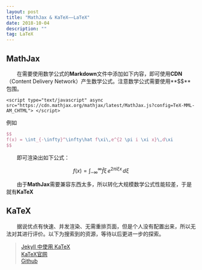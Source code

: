 ```yaml
---
layout: post
title: "MathJax & KaTeX——LaTeX"
date: 2018-10-04
description: ""
tag: LaTeX
---
```


<script type="text/javascript" async src="https://cdn.mathjax.org/mathjax/latest/MathJax.js?config=TeX-MML-AM_CHTML"> </script>

## MathJax
&emsp;&emsp;在需要使用数学公式的**Markdown**文件中添加如下内容，即可使用**CDN**（Content Delivery Network）产生数学公式。注意数学公式需要使用**$$**包围。  
```
<script type="text/javascript" async src="https://cdn.mathjax.org/mathjax/latest/MathJax.js?config=TeX-MML-AM_CHTML"> </script>
```

例如
```LaTeX
$$
f(x) = \int_{-\infty}^\infty\hat f\xi\,e^{2 \pi i \xi x}\,d\xi
$$
```
&emsp;&emsp;即可渲染出如下公式：

$$
f(x) = \int_{-\infty}^\infty\hat f\xi\,e^{2 \pi i \xi x}\,d\xi
$$

&emsp;&emsp;由于**MathJax**需要兼容东西太多，所以转化大规模数学公式性能较差，于是就有**KaTeX**  

## KaTeX

&emsp;&emsp;据说优点有快速、并发渲染、无需重排页面，但是个人没有配置出来，所以无法对其进行评价。以下为搜索到的资源，等待以后更进一步的探索。

> [Jekyll 中使用 KaTeX](https://frankindev.com/2017/02/08/using-katex-in-jekyll/ "frankindev.com")  
> [KaTeX官网](https://katex.org/ "katex.org")  
> [Github](https://github.com/Khan/KaTeX "github.com")